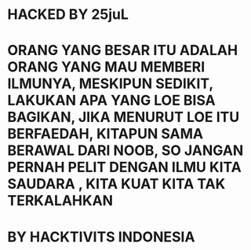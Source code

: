 # HACKED BY 25juL
# ORANG YANG BESAR ITU ADALAH ORANG YANG MAU MEMBERI ILMUNYA, MESKIPUN SEDIKIT, LAKUKAN APA YANG LOE BISA BAGIKAN, JIKA MENURUT LOE ITU BERFAEDAH, KITAPUN SAMA BERAWAL DARI NOOB, SO JANGAN PERNAH PELIT DENGAN ILMU KITA SAUDARA , KITA KUAT KITA TAK TERKALAHKAN
# BY HACKTIVITS INDONESIA
